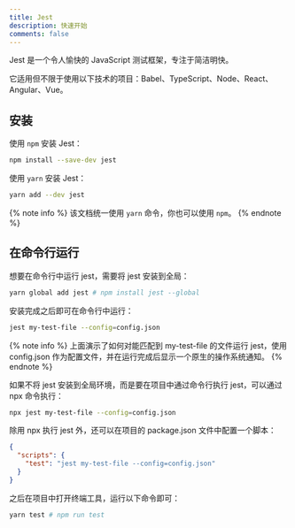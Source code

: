 ```yaml
---
title: Jest
description: 快速开始
comments: false
---
```


Jest 是一个令人愉快的 JavaScript 测试框架，专注于简洁明快。

它适用但不限于使用以下技术的项目：Babel、TypeScript、Node、React、Angular、Vue。

## 安装

使用 `npm` 安装 Jest：

```bash
npm install --save-dev jest
```

使用 `yarn` 安装 Jest：

```bash
yarn add --dev jest
```

{% note info %}
该文档统一使用 `yarn` 命令，你也可以使用 `npm`。
{% endnote %}

## 在命令行运行

想要在命令行中运行 jest，需要将 jest 安装到全局：

```bash
yarn global add jest # npm install jest --global
```

安装完成之后即可在命令行中运行：

```bash
jest my-test-file --config=config.json
```

{% note info %}
上面演示了如何对能匹配到 my-test-file 的文件运行 jest，使用 config.json 作为配置文件，并在运行完成后显示一个原生的操作系统通知。
{% endnote %}

如果不将 jest 安装到全局环境，而是要在项目中通过命令行执行 jest，可以通过 npx 命令执行：

```bash
npx jest my-test-file --config=config.json
```

除用 npx 执行 jest 外，还可以在项目的 package.json 文件中配置一个脚本：

```json
{
  "scripts": {
    "test": "jest my-test-file --config=config.json"
  }
}
```

之后在项目中打开终端工具，运行以下命令即可：

```bash
yarn test # npm run test
```

